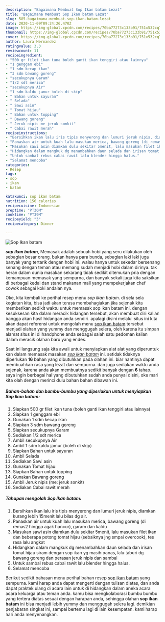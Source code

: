 ```yaml
---
description: "Bagaimana Membuat Sop Ikan batam Lezat"
title: "Bagaimana Membuat Sop Ikan batam Lezat"
slug: 585-bagaimana-membuat-sop-ikan-batam-lezat
date: 2020-11-09T09:24:26.470Z
image: https://img-global.cpcdn.com/recipes/70ba77273c133b91/751x532cq70/sop-ikan-batam-foto-resep-utama.jpg
thumbnail: https://img-global.cpcdn.com/recipes/70ba77273c133b91/751x532cq70/sop-ikan-batam-foto-resep-utama.jpg
cover: https://img-global.cpcdn.com/recipes/70ba77273c133b91/751x532cq70/sop-ikan-batam-foto-resep-utama.jpg
author: Laura Hernandez
ratingvalue: 3.3
reviewcount: 11
recipeingredient:
- "500 gr filet ikan tuna boleh ganti ikan tenggiri atau lainnya"
- "1 genggam ebi"
- "1 sdm kecap ikan"
- "3 sdm bawang goreng"
- "secukupnya Garam"
- "1/2 sdt merica"
- "secukupnya Air"
- "1 sdm kaldu jamur boleh di skip"
- " Bahan untuk sayuran"
- " Selada"
- " Sawi asin"
- " Tomat hijau"
- " Bahan untuk topping"
- " Bawang goreng"
- " Jeruk nipis me jeruk sonkit"
- " Cabai rawit merah"
recipeinstructions:
- "Bersihkan ikan lalu iris tipis menyerong dan lumuri jeruk nipis, diamkan kurang lebih 15menit lalu bilas dg air."
- "Panaskan air untuk kuah lalu masukan merica, bawang goreng (di remas2 hingga agak hancur), garam dan kaldu"
- "Masukan sawi asin diamkan dulu sekitar 5menit, lalu masukan filet ikan dan beberapa potong tomat hijau (sebaiknya jng smpai overcook), tes rasa lalu angkat"
- "Hidangkan dalam mangkuk dg menambahkan daun selada dan irisan tomat hijau siram dengan sop ikan yg masih panas, lalu taburi dg bawang goreng dan perasan jeruk nipis dan sambal"
- "Untuk sambal rebus cabai rawit lalu blender hingga halus."
- "Selamat mencoba"
categories:
- Resep
tags:
- sop
- ikan
- batam

katakunci: sop ikan batam 
nutrition: 156 calories
recipecuisine: Indonesian
preptime: "PT36M"
cooktime: "PT39M"
recipeyield: "3"
recipecategory: Dinner

---
```



![Sop Ikan batam](https://img-global.cpcdn.com/recipes/70ba77273c133b91/751x532cq70/sop-ikan-batam-foto-resep-utama.jpg)

<b><i>sop ikan batam</i></b>, Memasak adalah sebuah hobi yang seru dilakukan oleh sebagian besar orang. bukan hanya para bunda, sebagian laki laki juga banyak yang tertarik dengan hobi ini. walau hanya untuk sekedar bersenang senang dengan teman atau memang sudah menjadi hobi dalam dirinya. tak heran dalam dunia masakan sekarang tidak sedikit ditemukan pria dengan kemampuan memasak yang sempurna, dan banyak sekali juga kita saksikan di berbagai kedai dan stand makanan mall yang mempekerjakan chef cowok sebagai koki andalan nya.

Oke, kita kembali ke perihal resep menu <i>sop ikan batam</i>. di sela sela kegiatan kita, bisa jadi akan terasa membahagiakan jika sejenak kita memberikan sedikit waktu untuk memasak sop ikan batam ini. dengan kesuksesan kita dalam meracik hidangan tersebut, akan membuat diri kalian bangga akan hasil hidangan anda sendiri. apalagi disini melalui situs ini kita akan dapat referensi untuk mengolah menu <u>sop ikan batam</u> tersebut menjadi olahan yang yummy dan menggugah selera, oleh karena itu simpan alamat situs ini di handphone anda sebagai salah satu pedoman kalian dalam meracik olahan baru yang endes.




Saat ini langsung saja kita awali untuk menyiapkan alat alat yang diperuntuk kan dalam memasak masakan <u><i>sop ikan batam</i></u> ini. setidak tidaknya diperlukan <b>16</b> bahan yang dibutuhkan pada olahan ini. biar nantinya dapat membuahkan rasa yang lezat dan sempurna. dan juga sediakan waktu anda sejenak, karena anda akan membuatnya sedikit banyak dengan <b>6</b> tahap. saya ingin berbagai hal yang dibutuhkan sudah anda punyai disini, oke mari kita olah dengan merinci dulu bahan bahan dibawah ini.

<!--inarticleads1-->

##### Bahan-bahan dan bumbu-bumbu yang diperlukan untuk menyiapkan Sop Ikan batam:

1. Siapkan 500 gr filet ikan tuna (boleh ganti ikan tenggiri atau lainnya)
1. Siapkan 1 genggam ebi
1. Gunakan 1 sdm kecap ikan
1. Siapkan 3 sdm bawang goreng
1. Siapkan secukupnya Garam
1. Sediakan 1/2 sdt merica
1. Ambil secukupnya Air
1. Ambil 1 sdm kaldu jamur (boleh di skip)
1. Siapkan  Bahan untuk sayuran
1. Ambil  Selada
1. Sediakan  Sawi asin
1. Gunakan  Tomat hijau
1. Siapkan  Bahan untuk topping
1. Gunakan  Bawang goreng
1. Ambil  Jeruk nipis (me: jeruk sonkit)
1. Sediakan  Cabai rawit merah




<!--inarticleads2-->

##### Tahapan mengolah Sop Ikan batam:

1. Bersihkan ikan lalu iris tipis menyerong dan lumuri jeruk nipis, diamkan kurang lebih 15menit lalu bilas dg air.
1. Panaskan air untuk kuah lalu masukan merica, bawang goreng (di remas2 hingga agak hancur), garam dan kaldu
1. Masukan sawi asin diamkan dulu sekitar 5menit, lalu masukan filet ikan dan beberapa potong tomat hijau (sebaiknya jng smpai overcook), tes rasa lalu angkat
1. Hidangkan dalam mangkuk dg menambahkan daun selada dan irisan tomat hijau siram dengan sop ikan yg masih panas, lalu taburi dg bawang goreng dan perasan jeruk nipis dan sambal
1. Untuk sambal rebus cabai rawit lalu blender hingga halus.
1. Selamat mencoba




Berikut sedikit bahasan menu perihal bahan resep <u>sop ikan batam</u> yang sempurna. kami harap anda dapat mengerti dengan tulisan diatas, dan anda dapat praktek ulang di acara lain untuk di hidangkan dalam aneka acara acara keluarga atau teman anda. kamu bisa mengkolaborasi bumbu bumbu yang tertera diatas sesuai dengan harapan anda, sehingga olahan <b>sop ikan batam</b> ini bisa menjadi lebih yummy dan menggugah selera lagi. demikian penjabaran singkat ini, sampai bertemu lagi di lain kesempatan. kami harap hari anda menyenangkan.

